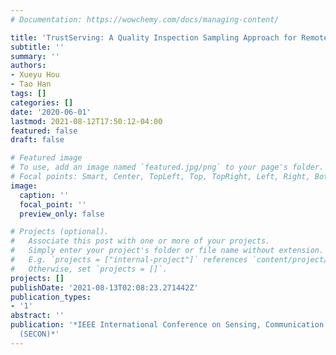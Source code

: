 ```yaml
---
# Documentation: https://wowchemy.com/docs/managing-content/

title: 'TrustServing: A Quality Inspection Sampling Approach for Remote DNN Services'
subtitle: ''
summary: ''
authors:
- Xueyu Hou
- Tao Han
tags: []
categories: []
date: '2020-06-01'
lastmod: 2021-08-12T17:50:12-04:00
featured: false
draft: false

# Featured image
# To use, add an image named `featured.jpg/png` to your page's folder.
# Focal points: Smart, Center, TopLeft, Top, TopRight, Left, Right, BottomLeft, Bottom, BottomRight.
image:
  caption: ''
  focal_point: ''
  preview_only: false

# Projects (optional).
#   Associate this post with one or more of your projects.
#   Simply enter your project's folder or file name without extension.
#   E.g. `projects = ["internal-project"]` references `content/project/deep-learning/index.md`.
#   Otherwise, set `projects = []`.
projects: []
publishDate: '2021-08-13T02:08:23.271442Z'
publication_types:
- '1'
abstract: ''
publication: '*IEEE International Conference on Sensing, Communication and Networking
  (SECON)*'
---
```

